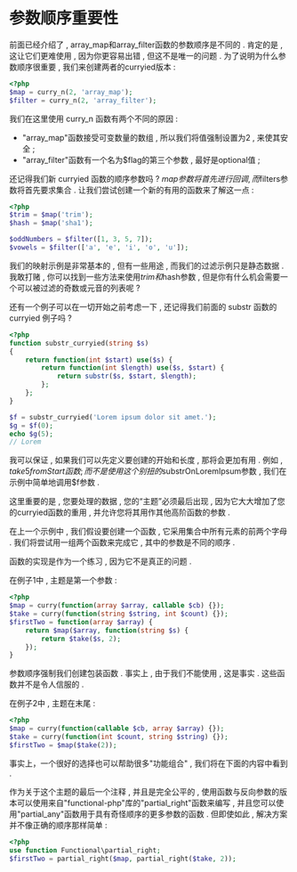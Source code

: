 # 参数顺序重要性

前面已经介绍了 , array\_map和array\_filter函数的参数顺序是不同的 . 肯定的是 , 这让它们更难使用 , 因为你更容易出错 , 但这不是唯一的问题 . 为了说明为什么参数顺序很重要 , 我们来创建两者的curryied版本 :

```php
<?php
$map = curry_n(2, 'array_map');
$filter = curry_n(2, 'array_filter');
```

我们在这里使用 curry\_n 函数有两个不同的原因 :

* "array\_map"函数接受可变数量的数组 , 所以我们将值强制设置为2 , 来使其安全 ; 
* "array\_filter"函数有一个名为$flag的第三个参数 , 最好是optional值 ; 

还记得我们新 curryied 函数的顺序参数吗 ? $map参数将首先进行回调 , 而$filters参数将首先要求集合 . 让我们尝试创建一个新的有用的函数来了解这一点 :

```php
<?php
$trim = $map('trim');
$hash = $map('sha1');

$oddNumbers = $filter([1, 3, 5, 7]);
$vowels = $filter(['a', 'e', 'i', 'o', 'u']);
```

我们的映射示例是非常基本的 , 但有一些用途 , 而我们的过滤示例只是静态数据 . 我敢打赌 , 你可以找到一些方法来使用$trim和$hash参数 , 但是你有什么机会需要一个可以被过滤的奇数或元音的列表呢 ?

还有一个例子可以在一切开始之前考虑一下 , 还记得我们前面的 substr 函数的 curryied 例子吗 ?

```php
<?php
function substr_curryied(string $s)
{
    return function(int $start) use($s) {
        return function(int $length) use($s, $start) {
            return substr($s, $start, $length);
        };
    };
}

$f = substr_curryied('Lorem ipsum dolor sit amet.');
$g = $f(0);
echo $g(5);
// Lorem
```

我可以保证 , 如果我们可以先定义要创建的开始和长度 , 那将会更加有用 . 例如 , $take5fromStart函数 ; 而不是使用这个别扭的$substrOnLoremIpsum参数 , 我们在示例中简单地调用$f参数 .

这里重要的是 , 您要处理的数据 , 您的“主题”必须最后出现 , 因为它大大增加了您的curryied函数的重用 , 并允许您将其用作其他高阶函数的参数 .

在上一个示例中 , 我们假设要创建一个函数 , 它采用集合中所有元素的前两个字母 . 我们将尝试用一组两个函数来完成它 , 其中的参数是不同的顺序 .

函数的实现是作为一个练习 , 因为它不是真正的问题 .

在例子1中 , 主题是第一个参数 :

```php
<?php
$map = curry(function(array $array, callable $cb) {});
$take = curry(function(string $string, int $count) {});
$firstTwo = function(array $array) {
    return $map($array, function(string $s) {
        return $take($s, 2);
    });
}
```

参数顺序强制我们创建包装函数 . 事实上 , 由于我们不能使用 , 这是事实 . 这些函数并不是令人信服的 .

在例子2中 , 主题在末尾 : 

```php
<?php
$map = curry(function(callable $cb, array $array) {});
$take = curry(function(int $count, string $string) {});
$firstTwo = $map($take(2));
```

事实上，一个很好的选择也可以帮助很多"功能组合" , 我们将在下面的内容中看到 . 

作为关于这个主题的最后一个注释 , 并且是完全公平的 , 使用函数与反向参数的版本可以使用来自"functional-php"库的"partial\_right"函数来编写 , 并且您可以使用"partial\_any"函数用于具有奇怪顺序的更多参数的函数 . 但即使如此 , 解决方案并不像正确的顺序那样简单 : 

```php
<?php
use function Functional\partial_right;
$firstTwo = partial_right($map, partial_right($take, 2));
```



